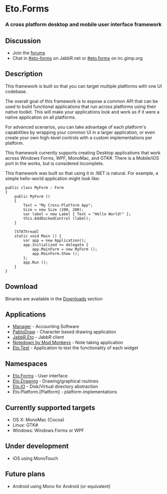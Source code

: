 Eto.Forms
=========
### A cross platform desktop and mobile user interface framework

Discussion
----------

* Join the [forums](http://groups.google.com/group/eto-forms)
* Chat in [#eto-forms](http://jabbr.net/#/rooms/eto-forms) on JabbR.net or [#eto.forms](http://chat.mibbit.com/?server=irc.gimp.org&channel=%23eto.forms) on irc.gimp.org

Description
-----------

This framework is built so that you can target multiple platforms with one UI codebase.

The overall goal of this framework is to expose a common API that can be used to build functional
applications that run across platforms using their native toolkit.  This will make your applications look and 
work as if it were a native application on all platforms.

For advanced scenarios, you can take advantage of each platform's capabilities by wrapping your common UI
in a larger application, or even create your own high-level controls with a custom implementations per platform.

This framework currently supports creating Desktop applications that work across Windows Forms, WPF, MonoMac, and GTK#.
There is a Mobile/iOS port in the works, but is considered incomplete.

This framework was built so that using it in .NET is natural. For example, a simple hello-world application might look like:

	public class MyForm : Form
	{
		public MyForm ()
		{
			Text = "My Cross-Platform App";
			Size = new Size (200, 200);
			var label = new Label { Text = "Hello World!" };
			this.AddDockedControl (label);
		}
		
		[STAThread]
		static void Main () {
			var app = new Application();
			app.Initialized += delegate {
				app.MainForm = new MyForm ();
				app.MainForm.Show ();
			};
			app.Run ();
		}
	}

Download
--------

Binaries are available in the [Downloads](https://github.com/picoe/Eto/downloads) section

Applications
------------
* [Manager](https://www.manager.io) - Accounting Software
* [PabloDraw](http://picoe.ca/products/pablodraw/alpha) - Character based drawing application
* [JabbR.Eto](https://github.com/cwensley/JabbR.Eto) - JabbR client
* [Notedown by Mod Monkeys](https://github.com/modmonkeys/Notedown) - Note taking application
* [Eto.Test](https://github.com/picoe/Eto/tree/master/Source/Eto.Test) - Application to test the functionality of each widget

Namespaces
----------

* [Eto.Forms](https://github.com/picoe/Eto/tree/master/Source/Eto/Forms) - User interface 
* [Eto.Drawing](https://github.com/picoe/Eto/tree/master/Source/Eto/Drawing) - Drawing/graphical routines
* [Eto.IO](https://github.com/picoe/Eto/tree/master/Source/Eto/IO) - Disk/Virtual directory abstraction
* Eto.Platform.[Platform] - platform implementations

Currently supported targets
---------------------------

* OS X: MonoMac (Cocoa)
* Linux: GTK#
* Windows: Windows Forms or WPF
	
Under development
-----------------

* iOS using MonoTouch

	
Future plans
------------

* Android using Mono for Android (or equivalent)
